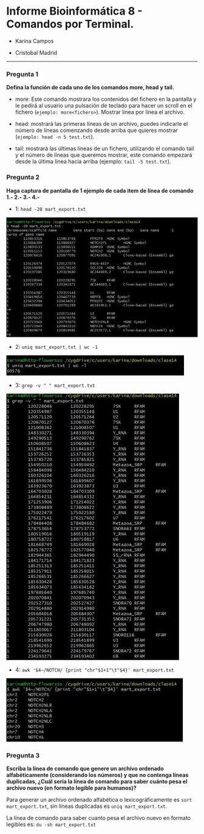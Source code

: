  Informe Bioinformática 8 - Comandos por Terminal.
====

* Karina Campos

* Cristobal Madrid


----

### Pregunta 1

**Defina la función de cada uno de los comandos more, head y tail.**


* more: Este comando mostrara los contenidos del fichero en la pantalla y le pedirá al usuario una pulsación de teclado para hacer un scroll en el fichero (`ejemplo: more<fichero>`). Mostrar línea por línea el archivo.


* head: mostrará las primeras líneas de un archivo, puedes indicarle el número de líneas comenzando desde arriba que quieres mostrar (`ejemplo: head -n 5 test.txt`).


* tail: mostrará las últimas líneas de un fichero, utilizando el comando tail y el número de líneas que queremos mostrar, este comando empezará desde la última línea hacía arriba (ejemplo: `tail -5 test.txt`).


### Pregunta 2

**Haga captura de pantalla de 1 ejemplo de cada item de línea de comando 1.- 2.- 3.- 4.-**

* 1: `head -20 mart_export.txt`

![1](https://raw.githubusercontent.com/CoderProgramerPro/bioinformatica/master/1.jpg)

* 2: `uniq mart_export.txt | wc -1`


![2](https://raw.githubusercontent.com/CoderProgramerPro/bioinformatica/master/2.jpg)

* 3: `grep -v " " mart_export.txt`

![3](https://raw.githubusercontent.com/CoderProgramerPro/bioinformatica/master/3.jpg)

* 4: `awk '$4~/NOTCH/ {print "chr"$1+1"\t"$4}' mart_export.txt`

![4](https://raw.githubusercontent.com/CoderProgramerPro/bioinformatica/master/4.jpg)



### Pregunta 3

**Escriba la línea de comando que genere un archivo ordenado alfabéticamente (considerando los números) y que no contenga líneas duplicadas, ¿Cuál sería la línea de comando para saber cuánto pesa el archivo nuevo (en formato legible para humanos)?**

Para generar un archivo ordenado alfabética o lexicográficamente es `sort mart_export.txt`, sin líneas duplicadas es `uniq mart_export.txt`.

La línea de comando para saber cuanto pesa el archivo nuevo en formato legibles es: `du -sh mart_export.txt`


